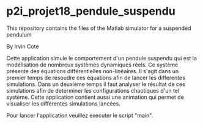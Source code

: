 # p2i_projet18_pendule_suspendu
This repository contains the files of the Matlab simulator for a suspended pendulum

By Irvin Cote

Cette application simule le comportement d'un pendule suspendu qui est la modélisation de nombreux systèmes dynamiques réels.
Ce système présente des équations différentielles non-linéaires. 
Il s'agit dans un premier temps de résoudre ces équations afin de lancer les differentes simulations.
Dans un deuxième temps il faut analyser le résultat de ces simulations afin de determiner les configurations chaotiques d'un tel système.
Cette application contient aussi une animation qui permet de visualiser les différentes simulations lancées.

Pour lancer l'application veuillez executer le script "main".
